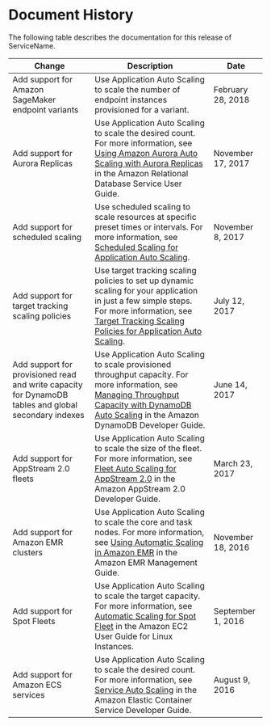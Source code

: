 # Document History<a name="doc-history"></a>

The following table describes the documentation for this release of ServiceName\.


| Change | Description | Date | 
| --- | --- | --- | 
| Add support for Amazon SageMaker endpoint variants | Use Application Auto Scaling to scale the number of endpoint instances provisioned for a variant\. | February 28, 2018 | 
| Add support for Aurora Replicas | Use Application Auto Scaling to scale the desired count\. For more information, see [Using Amazon Aurora Auto Scaling with Aurora Replicas](http://docs.aws.amazon.com/AmazonRDS/latest/UserGuide/Aurora.Integrating.AutoScaling.html) in the Amazon Relational Database Service User Guide\. | November 17, 2017 | 
| Add support for scheduled scaling | Use scheduled scaling to scale resources at specific preset times or intervals\. For more information, see [Scheduled Scaling for Application Auto Scaling](application-auto-scaling-scheduled-scaling.md)\. | November 8, 2017 | 
| Add support for target tracking scaling policies | Use target tracking scaling policies to set up dynamic scaling for your application in just a few simple steps\. For more information, see [Target Tracking Scaling Policies for Application Auto Scaling](application-auto-scaling-target-tracking.md)\. | July 12, 2017 | 
| Add support for provisioned read and write capacity for DynamoDB tables and global secondary indexes | Use Application Auto Scaling to scale provisioned throughput capacity\. For more information, see [Managing Throughput Capacity with DynamoDB Auto Scaling](http://docs.aws.amazon.com/amazondynamodb/latest/developerguide/AutoScaling.html) in the Amazon DynamoDB Developer Guide\. | June 14, 2017 | 
| Add support for AppStream 2\.0 fleets | Use Application Auto Scaling to scale the size of the fleet\. For more information, see [Fleet Auto Scaling for AppStream 2\.0](http://docs.aws.amazon.com/appstream2/latest/developerguide/autoscaling.html) in the Amazon AppStream 2\.0 Developer Guide\. | March 23, 2017 | 
| Add support for Amazon EMR clusters | Use Application Auto Scaling to scale the core and task nodes\. For more information, see [Using Automatic Scaling in Amazon EMR](http://docs.aws.amazon.com/emr/latest/ManagementGuide/emr-automatic-scaling.html) in the Amazon EMR Management Guide\. | November 18, 2016 | 
| Add support for Spot Fleets | Use Application Auto Scaling to scale the target capacity\. For more information, see [Automatic Scaling for Spot Fleet](http://docs.aws.amazon.com/AWSEC2/latest/UserGuide/spot-fleet-automatic-scaling.html) in the Amazon EC2 User Guide for Linux Instances\. | September 1, 2016 | 
| Add support for Amazon ECS services | Use Application Auto Scaling to scale the desired count\. For more information, see [Service Auto Scaling](http://docs.aws.amazon.com/AmazonECS/latest/developerguide/service-auto-scaling.html) in the Amazon Elastic Container Service Developer Guide\. | August 9, 2016 | 